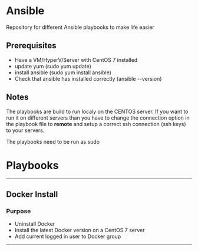 # Ansible
Repository for different Ansible playbooks to make life easier

## Prerequisites
- Have a VM/HyperV/Server with CentOS 7 installed
- update yum (sudo yum update)
- install ansible (sudo yum install ansible)
- Check that ansible has installed correctly (ansible --version)

## Notes
The playbooks are build to run localy on the CENTOS server. If you want to run it on different servers than you have to change the connection option in the playbook file to **remote** and setup a correct ssh connection (ssh keys) to your servers.

The playbooks need to be run as sudo

# Playbooks

---

## Docker Install

### Purpose
- Uninstall Docker
- Install the latest Docker version on a CentOS 7 server
- Add current logged in user to Docker group

---




